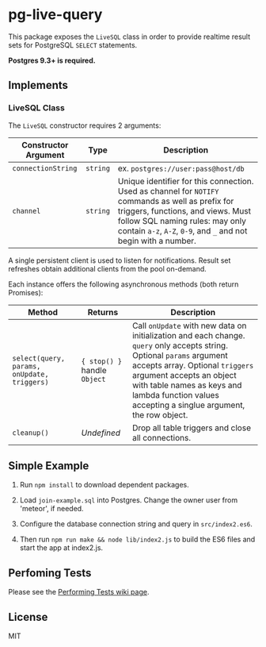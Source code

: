 # pg-live-query

This package exposes the `LiveSQL` class in order to provide realtime result sets for PostgreSQL `SELECT` statements.

**Postgres 9.3+ is required.**

## Implements

### LiveSQL Class

The `LiveSQL` constructor requires 2 arguments:

Constructor Argument | Type | Description
---------|------|---------------------------
`connectionString` | `string` | ex. `postgres://user:pass@host/db`
`channel` | `string` | Unique identifier for this connection. Used as channel for `NOTIFY` commands as well as prefix for triggers, functions, and views. Must follow SQL naming rules: may only contain `a-z`, `A-Z`, `0-9`, and `_` and not begin with a number.

A single persistent client is used to listen for notifications. Result set refreshes obtain additional clients from the pool on-demand.

Each instance offers the following asynchronous methods (both return Promises):

Method | Returns | Description
-------|---------|-----------------
`select(query, params, onUpdate, triggers)` | `{ stop() }` handle `Object` | Call `onUpdate` with new data on initialization and each change. `query` only accepts string. Optional `params` argument accepts array. Optional `triggers` argument accepts an object with table names as keys and lambda function values accepting a singlue argument, the row object. 
`cleanup()` | *Undefined* | Drop all table triggers and close all connections.

## Simple Example

1. Run `npm install` to download dependent packages.

2. Load `join-example.sql` into Postgres. Change the owner user from 'meteor', if needed.

3. Configure the database connection string and query in `src/index2.es6`.

4. Then run `npm run make && node lib/index2.js` to build the ES6 files and start the app at index2.js.

## Perfoming Tests

Please see the [Performing Tests wiki page](https://github.com/FocusSchoolSoftware/pg-live-query/wiki/Performing-Tests).

## License

MIT
